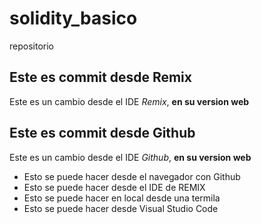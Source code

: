 # solidity_basico
repositorio

## Este  es commit desde Remix

Este es un cambio desde el IDE *Remix*, **en su version web**

## Este  es commit desde Github

Este es un cambio desde el IDE *Github*, **en su version web**

* Esto se puede hacer desde el navegador con Github
* Esto se puede hacer desde el IDE de REMIX
* Esto se puede hacer en local desde una termila
* Esto se puede hacer desde Visual Studio Code 
